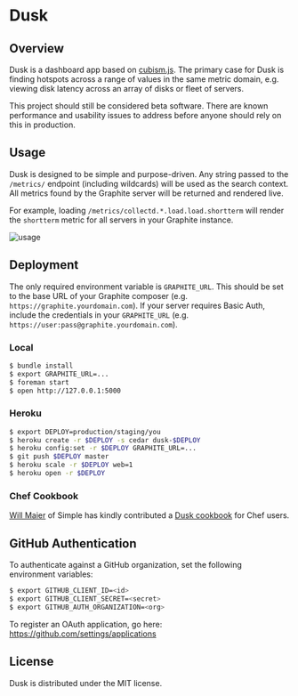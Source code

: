 # Dusk

## Overview

Dusk is a dashboard app based on [cubism.js](https://github.com/square/cubism). The primary case for Dusk is finding hotspots across a range of values in the same metric domain, e.g. viewing disk latency across an array of disks or fleet of servers.

This project should still be considered beta software. There are known performance and usability issues to address before anyone should rely on this in production.

## Usage

Dusk is designed to be simple and purpose-driven. Any string passed to the `/metrics/` endpoint (including wildcards) will be used as the search context. All metrics found by the Graphite server will be returned and rendered live.

For example, loading `/metrics/collectd.*.load.load.shortterm` will render the `shortterm` metric for all servers in your Graphite instance.

![usage](https://github.com/obfuscurity/dusk/raw/master/lib/dusk/public/img/screenshot-usage.png)

## Deployment

The only required environment variable is `GRAPHITE_URL`. This should be set to the base URL of your Graphite composer (e.g. `https://graphite.yourdomain.com`). If your server requires Basic Auth, include the credentials in your `GRAPHITE_URL` (e.g. `https://user:pass@graphite.yourdomain.com`).

### Local

```bash
$ bundle install
$ export GRAPHITE_URL=...
$ foreman start
$ open http://127.0.0.1:5000
```

### Heroku

```bash
$ export DEPLOY=production/staging/you
$ heroku create -r $DEPLOY -s cedar dusk-$DEPLOY
$ heroku config:set -r $DEPLOY GRAPHITE_URL=...
$ git push $DEPLOY master
$ heroku scale -r $DEPLOY web=1
$ heroku open -r $DEPLOY
```

### Chef Cookbook

[Will Maier](https://github.com/whilp) of Simple has kindly contributed a [Dusk cookbook](https://github.com/SimpleFinance/chef-dusk) for Chef users.

## GitHub Authentication

To authenticate against a GitHub organization, set the following environment variables:

```bash
$ export GITHUB_CLIENT_ID=<id>
$ export GITHUB_CLIENT_SECRET=<secret>
$ export GITHUB_AUTH_ORGANIZATION=<org>
```

To register an OAuth application, go here: https://github.com/settings/applications

## License 

Dusk is distributed under the MIT license.

